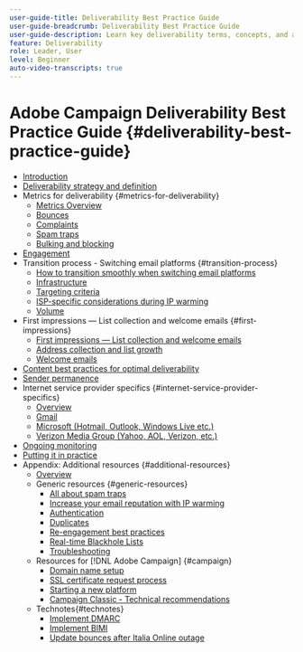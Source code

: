 ```yaml
---
user-guide-title: Deliverability Best Practice Guide
user-guide-breadcrumb: Deliverability Best Practice Guide
user-guide-description: Learn key deliverability terms, concepts, and approaches to empower you to ensure your marketing program success.
feature: Deliverability
role: Leader, User
level: Beginner
auto-video-transcripts: true
---
```


# Adobe Campaign Deliverability Best Practice Guide {#deliverability-best-practice-guide}

+ [Introduction](/help/introduction.md)
+ [Deliverability strategy and definition](/help/deliverability-strategy-and-definition.md)
+ Metrics for deliverability {#metrics-for-deliverability}
  + [Metrics Overview](/help/metrics/metrics-overview.md)
  + [Bounces](/help/metrics/bounces.md)
  + [Complaints](/help/metrics/complaints.md)
  + [Spam traps](/help/metrics/spam-traps.md)
  + [Bulking and blocking](/help/metrics/bulking-and-blocking.md)
+ [Engagement](/help/engagement.md)
+ Transition process - Switching email platforms {#transition-process}
  + [How to transition smoothly when switching email platforms](/help/transition-process/switching-email-platforms.md)
  + [Infrastructure](/help/transition-process/infrastructure.md)
  + [Targeting criteria](/help/transition-process/targeting-criteria.md)
  + [ISP-specific considerations during IP warming](/help/transition-process/isp-specific-considerations-during-ip-warming.md)
  + [Volume](/help/transition-process/volume.md)
+ First impressions — List collection and welcome emails {#first-impressions}
  + [First impressions — List collection and welcome emails](/help/first-impressions/introduction.md)
  + [Address collection and list growth](/help/first-impressions/address-collection-and-list-growth.md)
  + [Welcome emails](/help/first-impressions/welcome-emails.md)
+ [Content best practices for optimal deliverability](/help/content-best-practices-for-optimal-delivery.md)
+ [Sender permanence](/help/sender-permanence.md)
+ Internet service provider specifics {#internet-service-provider-specifics}
  + [Overview](/help/internet-service-provider-specifics/overview.md)
  + [Gmail](/help/internet-service-provider-specifics/gmail.md)
  + [Microsoft (Hotmail, Outlook, Windows Live etc.)](/help/internet-service-provider-specifics/microsoft.md)
  + [Verizon Media Group (Yahoo, AOL, Verizon, etc.)](/help/internet-service-provider-specifics/verizon-media-group.md)
+ [Ongoing monitoring](/help/ongoing-monitoring.md)
+ [Putting it in practice](/help/putting-it-in-practice.md)
+ Appendix: Additional resources {#additional-resources}
  + [Overview](/help/additional-resources/general-resources.md)
  + Generic resources {#generic-resources}
    + [All about spam traps](/help/additional-resources/all-about-spam-traps.md)
    + [Increase your email reputation with IP warming](/help/additional-resources/increase-reputation-with-ip-warming.md)
    + [Authentication](/help/additional-resources/authentication.md)
    + [Duplicates](/help/additional-resources/duplicates.md)
    + [Re-engagement best practices](/help/additional-resources/re-engagement.md)
    + [Real-time Blackhole Lists](/help/additional-resources/blocklist-databases.md)
    + [Troubleshooting](/help/additional-resources/troubleshooting.md)
  + Resources for [!DNL Adobe Campaign] {#campaign}
    + [Domain name setup](/help/additional-resources/ac-domain-name-setup.md)
    + [SSL certificate request process](/help/additional-resources/ac-ssl-certificate-request.md)
    + [Starting a new platform](/help/additional-resources/ac-starting-new-platform.md)
    + [Campaign Classic - Technical recommendations](/help/additional-resources/acc-technical-recommendations.md)
  + Technotes{#technotes}
    + [Implement DMARC](/help/technotes/implement-dmarc.md)
    * [Implement BIMI](/help/technotes/implement-bimi.md)
    + [Update bounces after Italia Online outage](/help/technotes/update-bounces-after-it-outage.md)

